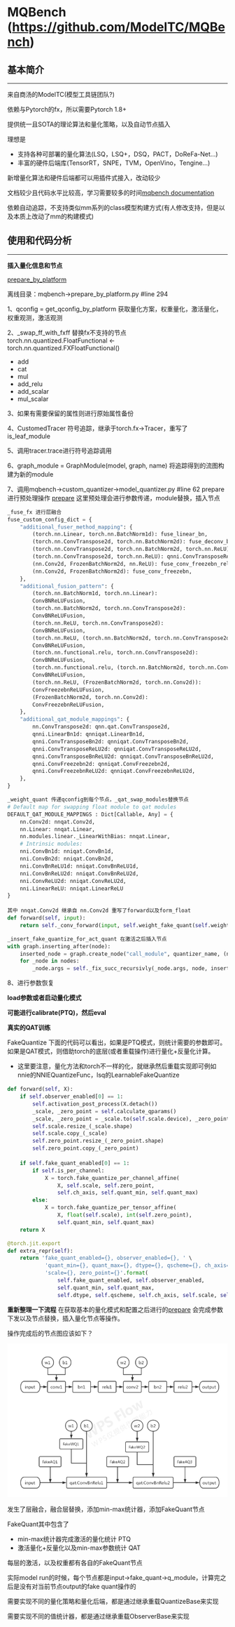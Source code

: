 # MQBench (https://github.com/ModelTC/MQBench)

## 基本简介
---
来自商汤的ModelTC(模型工具链团队?)

依赖与Pytorch的fx，所以需要Pytorch 1.8+

提供统一且SOTA的理论算法和量化策略，以及自动节点插入

理想是
- 支持各种可部署的量化算法(LSQ，LSQ+，DSQ，PACT，DoReFa-Net...)
- 丰富的硬件后端库(TensorRT，SNPE，TVM，OpenVino，Tengine...)

新增量化算法和硬件后端都可以用插件式接入，改动较少

文档较少且代码水平比较高，学习需要较多的时间[mqbench documentation](http://mqbench.tech/assets/docs/html/)

依赖自动追踪，不支持类似mm系列的class模型构建方式(有人修改支持，但是以及本质上改动了mm的构建模式)



## 使用和代码分析
---

**插入量化信息和节点**

[prepare_by_platform](https://github.com/ModelTC/MQBench/blob/78e6051c8d5f251b7f6ada562d05706a9732a3c5/mqbench/prepare_by_platform.py#L294)

离线目录：mqbench->prepare_by_platform.py #line 294

1、qconfig = get_qconfig_by_platform 获取量化方案，权重量化，激活量化，权重观测，激活观测

2、_swap_ff_with_fxff 替换fx不支持的节点 torch.nn.quantized.FloatFunctional <- torch.nn.quantized.FXFloatFunctional()
- add
- cat
- mul
- add_relu
- add_scalar
- mul_scalar

3、如果有需要保留的属性则进行原始属性备份

4、CustomedTracer 符号追踪，继承于torch.fx->Tracer，重写了is_leaf_module

5、调用tracer.trace进行符号追踪调用

6、graph_module = GraphModule(model, graph, name) 将追踪得到的流图构建为新的module

7、调用mqbench->custom_quantizer->model_quantizer.py #line 62 prepare 进行预处理操作 [prepare](https://github.com/ModelTC/MQBench/blob/32a70a2d8c42b730ceb11a5af4723473dee55dd9/mqbench/custom_quantizer/model_quantizer.py#L62) 这里预处理会进行参数传递，module替换，插入节点

```python
_fuse_fx 进行层融合
fuse_custom_config_dict = {
    "additional_fuser_method_mapping": {
        (torch.nn.Linear, torch.nn.BatchNorm1d): fuse_linear_bn,
        (torch.nn.ConvTranspose2d, torch.nn.BatchNorm2d): fuse_deconv_bn,
        (torch.nn.ConvTranspose2d, torch.nn.BatchNorm2d, torch.nn.ReLU): fuse_deconv_bn_relu,
        (torch.nn.ConvTranspose2d, torch.nn.ReLU): qnni.ConvTransposeReLU2d,
        (nn.Conv2d, FrozenBatchNorm2d, nn.ReLU): fuse_conv_freezebn_relu,
        (nn.Conv2d, FrozenBatchNorm2d): fuse_conv_freezebn,
    },
    "additional_fusion_pattern": {
        (torch.nn.BatchNorm1d, torch.nn.Linear):
        ConvBNReLUFusion,
        (torch.nn.BatchNorm2d, torch.nn.ConvTranspose2d):
        ConvBNReLUFusion,
        (torch.nn.ReLU, torch.nn.ConvTranspose2d):
        ConvBNReLUFusion,
        (torch.nn.ReLU, (torch.nn.BatchNorm2d, torch.nn.ConvTranspose2d)):
        ConvBNReLUFusion,
        (torch.nn.functional.relu, torch.nn.ConvTranspose2d):
        ConvBNReLUFusion,
        (torch.nn.functional.relu, (torch.nn.BatchNorm2d, torch.nn.ConvTranspose2d)):
        ConvBNReLUFusion,
        (torch.nn.ReLU, (FrozenBatchNorm2d, torch.nn.Conv2d)):
        ConvFreezebnReLUFusion,
        (FrozenBatchNorm2d, torch.nn.Conv2d):
        ConvFreezebnReLUFusion,
    },
    "additional_qat_module_mappings": {
        nn.ConvTranspose2d: qnn.qat.ConvTranspose2d,
        qnni.LinearBn1d: qnniqat.LinearBn1d,
        qnni.ConvTransposeBn2d: qnniqat.ConvTransposeBn2d,
        qnni.ConvTransposeReLU2d: qnniqat.ConvTransposeReLU2d,
        qnni.ConvTransposeBnReLU2d: qnniqat.ConvTransposeBnReLU2d,
        qnni.ConvFreezebn2d: qnniqat.ConvFreezebn2d,
        qnni.ConvFreezebnReLU2d: qnniqat.ConvFreezebnReLU2d,
    },
}
```

```python
_weight_quant 传递qconfig到每个节点，_qat_swap_modules替换节点
# Default map for swapping float module to qat modules
DEFAULT_QAT_MODULE_MAPPINGS : Dict[Callable, Any] = {
    nn.Conv2d: nnqat.Conv2d,
    nn.Linear: nnqat.Linear,
    nn.modules.linear._LinearWithBias: nnqat.Linear,
    # Intrinsic modules:
    nni.ConvBn1d: nniqat.ConvBn1d,
    nni.ConvBn2d: nniqat.ConvBn2d,
    nni.ConvBnReLU1d: nniqat.ConvBnReLU1d,
    nni.ConvBnReLU2d: nniqat.ConvBnReLU2d,
    nni.ConvReLU2d: nniqat.ConvReLU2d,
    nni.LinearReLU: nniqat.LinearReLU
}

其中 nnqat.Conv2d 继承自 nn.Conv2d 重写了forward以及form_float
def forward(self, input):
    return self._conv_forward(input, self.weight_fake_quant(self.weight), self.bias)
```

```python
_insert_fake_quantize_for_act_quant 在激活之后插入节点
with graph.inserting_after(node):
    inserted_node = graph.create_node("call_module", quantizer_name, (node,), {})
    for _node in nodes:
        _node.args = self._fix_succ_recursivly(_node.args, node, inserted_node)
```

8、进行参数恢复

**load参数或者启动量化模式**

**可能进行calibrate(PTQ)，然后eval**

**真实的QAT训练**

FakeQuantize 下面的代码可以看出，如果是PTQ模式，则统计需要的参数即可。如果是QAT模式，则借助torch的底层(或者重载操作)进行量化+反量化计算。

- 这里要注意，量化方法和torch不一样的化，就继承然后重载实现即可例如nnie的NNIEQuantizeFunc，lsq的LearnableFakeQuantize

```python
def forward(self, X):
    if self.observer_enabled[0] == 1:
        self.activation_post_process(X.detach())
        _scale, _zero_point = self.calculate_qparams()
        _scale, _zero_point = _scale.to(self.scale.device), _zero_point.to(self.zero_point.device)
        self.scale.resize_(_scale.shape)
        self.scale.copy_(_scale)
        self.zero_point.resize_(_zero_point.shape)
        self.zero_point.copy_(_zero_point)

    if self.fake_quant_enabled[0] == 1:
        if self.is_per_channel:
            X = torch.fake_quantize_per_channel_affine(
                X, self.scale, self.zero_point,
                self.ch_axis, self.quant_min, self.quant_max)
        else:
            X = torch.fake_quantize_per_tensor_affine(
                X, float(self.scale), int(self.zero_point),
                self.quant_min, self.quant_max)
    return X
```

```python
@torch.jit.export
def extra_repr(self):
    return 'fake_quant_enabled={}, observer_enabled={}, ' \
            'quant_min={}, quant_max={}, dtype={}, qscheme={}, ch_axis={}, ' \
            'scale={}, zero_point={}'.format(
                self.fake_quant_enabled, self.observer_enabled,
                self.quant_min, self.quant_max,
                self.dtype, self.qscheme, self.ch_axis, self.scale, self.zero_point)
```

**重新整理一下流程**
在获取基本的量化模式和配置之后进行的[prepare](https://github.com/ModelTC/MQBench/blob/32a70a2d8c42b730ceb11a5af4723473dee55dd9/mqbench/custom_quantizer/model_quantizer.py#L62) 会完成参数下发以及节点替换，插入量化节点等操作。

操作完成后的节点图应该如下？

![MQBench](MQBench1.png)

发生了层融合，融合层替换，添加min-max统计器，添加FakeQuant节点

FakeQuant其中包含了
- min-max统计器完成激活的量化统计 PTQ
- 激活量化+反量化以及min-max参数统计 QAT

每层的激活，以及权重都有各自的FakeQuant节点


实际model run的时候，每个节点都是input->fake_quant->q_module，计算完之后是没有对当前节点output的fake quant操作的

需要实现不同的量化策略和量化后端，都是通过继承重载QuantizeBase来实现

需要实现不同的值统计器，都是通过继承重载ObserverBase来实现
